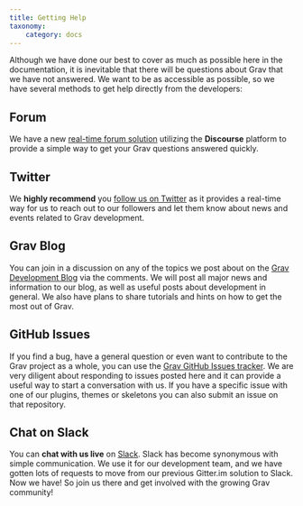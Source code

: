 ```yaml
---
title: Getting Help
taxonomy:
    category: docs
---
```


Although we have done our best to cover as much as possible here in the documentation, it is inevitable that there will be questions about Grav that we have not answered.  We want to be as accessible as possible, so we have several methods to get help directly from the developers:

## Forum

We have a new [real-time forum solution](https://discourse.getgrav.org/) utilizing the **Discourse** platform to provide a simple way to get your Grav questions answered quickly.

## Twitter

We **highly recommend** you [follow us on Twitter](https://twitter.com/getgrav) as it provides a real-time way for us to reach out to our followers and let them know about news and events related to Grav development.

## Grav Blog

You can join in a discussion on any of the topics we post about on the [Grav Development Blog](http://getgrav.org/blog) via the comments.  We will post all major news and information to our blog, as well as useful posts about development in general. We also have plans to share tutorials and hints on how to get the most out of Grav.

## GitHub Issues

If you find a bug, have a general question or even want to contribute to the Grav project as a whole, you can use the [Grav GitHub Issues tracker](https://github.com/getgrav/grav/issues).  We are very diligent about responding to issues posted here and it can provide a useful way to start a conversation with us.  If you have a specific issue with one of our plugins, themes or skeletons you can also submit an issue on that repository.

## Chat on Slack

You can **chat with us live** on [Slack](https://chat.getgrav.org). Slack has become synonymous with simple communication.  We use it for our development team, and we have gotten lots of requests to move from our previous Gitter.im solution to Slack.  Now we have!  So join us there and get involved with the growing Grav community!




